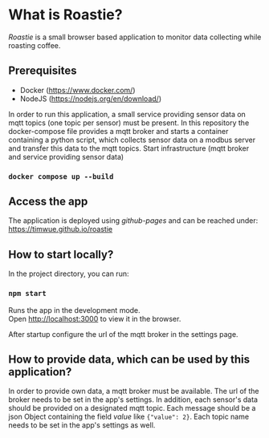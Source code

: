 # What is Roastie?

*Roastie* is a small browser based application to monitor data collecting while roasting coffee.

## Prerequisites

- Docker (https://www.docker.com/)
- NodeJS (https://nodejs.org/en/download/)

In order to run this application, a small service providing sensor data on mqtt topics (one topic per sensor) must be present.
In this repository the docker-compose file provides a mqtt broker and starts a container containing a python script, 
which collects sensor data on a modbus server and transfer this data to the mqtt topics.
Start infrastructure (mqtt broker and service providing sensor data)
### `docker compose up --build`

## Access the app
The application is deployed using *github-pages* and can be reached under:
https://timwue.github.io/roastie

## How to start locally?

In the project directory, you can run:

### `npm start`

Runs the app in the development mode.\
Open [http://localhost:3000](http://localhost:3000) to view it in the browser.

After startup configure the url of the mqtt broker in the settings page.

## How to provide data, which can be used by this application?
In order to provide own data, a mqtt broker must be available. 
The url of the broker needs to be set in the app's settings. 
In addition, each sensor's data should be provided on a designated mqtt topic.
Each message should be a json Object containing the field *value* like
`{"value": 2}`. Each topic name needs to be set in the app's settings as well.